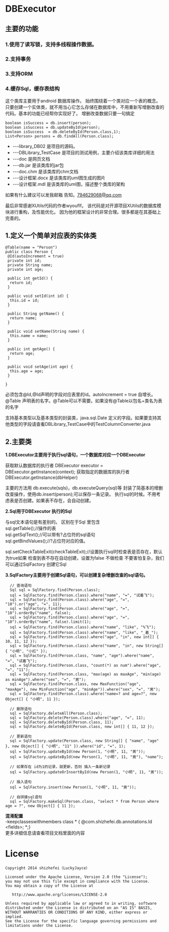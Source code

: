 DBExecutor
==========

 主要的功能
-----------------------------------

### 1.使用了读写锁，支持多线程操作数据。
### 2.支持事务
### 3.支持ORM
### 4.缓存Sql，缓存表结构
 
 
这个类库主要用于android 数据库操作。
始终围绕着一个类对应一个表的概念。
只要创建一个实体类，就不用当心它怎么存储在数据库中，不用重新写增删改查的代码。基本的功能已经帮你实现好了。
增删改查数据只要一句搞定
 
    boolean isSuccess = db.insert(person);
    boolean isSuccess = db.updateById(person);
    boolean isSuccess  = db.deleteById(Person.class,1);
    List<Person> persons = db.findAll(Person.class);
 
- ---library_DB02 是项目的源码。
- ---DBLibrary_TestCase 是项目的测试用例，主要介绍该类库详细的用法
- ---doc 是网页文档
- ---db.jar 是该类库的jar包
- ---doc.chm 是该类库的chm文档
- ---设计框架.docx 是该类库的uml图生成的图片
- ---设计框架.mdl 是该类库的uml图，描述整个类库的架构
 
如果有什么建议可以发我邮箱 告知。794629068@qq.com
 
最后非常感谢XUtils代码的作者wyouflf。
该代码是对开源项目XUtils的数据库模块进行重构，及性能优化。
因为他的框架设计的非常合理。很多都是在其基础上完善的。

## 1.定义一个简单对应表的实体类 ##
    @Table(name = "Person")
    public class Person {
     @Id(autoIncrement = true)
     private int id;
     private String name;
     private int age;
     
     public int getId() {
      return id;
     }
     
     public void setId(int id) {
      this.id = id;
     }
     
     public String getName() {
      return name;
     }
     
     public void setName(String name) {
      this.name = name;
     }
     
     public int getAge() {
      return age;
     }
     
     public void setAge(int age) {
      this.age = age;
     }
     
    }
必须包含@Id,@Id声明的字段对应表里的id。autoIncrement = true 自增长。
@Table 声明表的名字。@Table可以不需要。如果没有@Table以包名+类名为表的名字
 
支持基本类型以及基本类型的封装类，java.sql.Date 定义的字段。如果要支持其他类型的字段请查看DBLibrary_TestCase中的TestColumnConverter.java
 
## 2.主要类 ##
 
 
**1.DBExecutor主要用于执行sql语句，一个数据库对应一个DBExecutor**
 
  获取默认数据库的执行者
  DBExecutor executor = DBExecutor.getInstance(context);
  获取指定的数据库的执行者
  DBExecutor.getInstance(dbHelper)
 
  主要的方法用 db.execute(sqls)，db.executeQuery(sql)等
  封装了简基本的增删改查操作，使用db.insert(person);可以保存一条记录。
  执行sql的时候。不用考虑表是否创建。如果表不存在，会自动创建。
 
**2.Sql用于DBExecutor 执行的Sql**

  与sql文本语句是有差别的。 
  区别在于Sql 里包含    
  sql.getTable();//操作的表  
  sql.getSqlText();//可以带有?占位符的sql语句  
  sql.getBindValues();//?占位符对应的值。  

  sql.setCheckTableExit(checkTableExit);//设置执行sql时检查表是否存在，默认为true如果
  检查到表不存在自动创建，设置为false 不做检查
  不要害怕复杂，我们可以通过SqlFactory 创建它Sql
 
**3.SqlFactory主要用于创建Sql语句，可以创建复杂增删改查的sql语句。**
  
      // 查询语句
      Sql sql = SqlFactory.find(Person.class);
      sql = SqlFactory.find(Person.class).where("name", "=", "试着飞");
      sql = SqlFactory.find(Person.class).where("age", "=", "10").or("age", "=", 11);
      sql = SqlFactory.find(Person.class).where("age", "=", "10").orderBy("name", false);
      sql = SqlFactory.find(Person.class).where("age", "=", "10").orderBy("name", false).limit(1);
      sql = SqlFactory.find(Person.class).where("name", "like", "%飞");
      sql = SqlFactory.find(Person.class).where("name", "like", "_着_");
      sql = SqlFactory.find(Person.class).where("age", "in", new int[] { 10, 11, 12 });
      sql = SqlFactory.find(Person.class).where("name", "in", new String[] { "小明", "小红" });
      sql = SqlFactory.find(Person.class, "name", "age").where("name", "=", "试着飞");
      sql = SqlFactory.find(Person.class, "count(*) as num").where("age", "=", "11");
      sql = SqlFactory.find(Person.class, "max(age) as maxAge", "min(age) as minAge").where("sex", "=", "男");
      sql = SqlFactory.find(Person.class, new MaxFunction("age", "maxAge"), new MinFunction("age", "minAge")).where("sex", "=", "男");
      sql = SqlFactory.find(Person.class).where("name=? and age=?", new Object[] { "小明", 11 });
     
      // 删除语句
      sql = SqlFactory.deleteAll(Person.class);
      sql = SqlFactory.delete(Person.class).where("age", "=", 11);
      sql = SqlFactory.deleteById(Person.class, 11);
      sql = SqlFactory.deleteById(Person.class, new int[] { 11, 12 });
     
      // 更新语句
      sql = SqlFactory.update(Person.class, new String[] { "name", "age" }, new Object[] { "小明", "11" }).where("id", "=", 1);
      sql = SqlFactory.updateById(new Person(1, "小明", 11, "男"));
      sql = SqlFactory.updateById(new Person(1, "小明", 11, "男"), "name");
     
      // 如果存在 id为1的记录，就更新，否则 插入一条新记录
      sql = SqlFactory.updateOrInsertById(new Person(1, "小明", 11, "男"));
     
      // 插入语句
      sql = SqlFactory.insert(new Person(1, "小明", 11, "男"));
     
      // 自拼接sql语句
      sql = SqlFactory.makeSql(Person.class, "select * from Person where age = ?", new Object[] { 11 });
  
  **混淆配置**  
       -keepclasseswithmembers class * { @com.shizhefei.db.annotations.Id \<fields\>;  *;}  
  更多详细信息请查看项目文档里面的内容


License
=======

    Copyright 2014 shizhefei（LuckyJayce）

    Licensed under the Apache License, Version 2.0 (the "License");
    you may not use this file except in compliance with the License.
    You may obtain a copy of the License at

       http://www.apache.org/licenses/LICENSE-2.0

    Unless required by applicable law or agreed to in writing, software
    distributed under the License is distributed on an "AS IS" BASIS,
    WITHOUT WARRANTIES OR CONDITIONS OF ANY KIND, either express or implied.
    See the License for the specific language governing permissions and
    limitations under the License.
